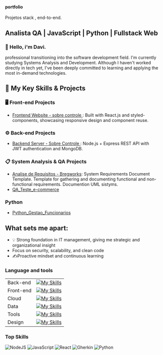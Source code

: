 #### portfolio
Projetos stack , end-to-end. 

## Analista QA | JavaScript | Python | Fullstack Web

### 👋  Hello, i'm Davi.
professional transitioning into the software development field. I'm currently studying Systems Analysis and Development. Although I haven't worked directly in tech yet, I've been deeply committed to learning and applying the most in-demand technologies.

## 🚀 My Key Skills & Projects

  ### 🖥️ Front-end Projects
  - [Frontend Website - sobre controle ](https://github.com/DAVI-RJ/frontend_Sobre_controle): Built with React.js and styled-components, showcasing responsive design and component reuse.

  ### ⚙️ Back-end Projects
  - [Backend Server - Sobre Controle ](https://github.com/DAVI-RJ/backend_node.js): Node.js + Express REST API with JWT authentication and MongoDB.


  ### 📋 System Analysis & QA Projects
  - [Analise de Requisitos - Bregworks](https://github.com/DAVI-RJ/Analise_Sistema): System Requirements Document Template. Template for gathering and documenting functional and non-functional requirements. Documention UML sistyms. 
  - [QA_Teste_e-commerce](https://github.com/DAVI-RJ/QA_Teste_e-commerce)

  ### Python 
  - [Python_Gestao_Funcionarios](https://github.com/DAVI-RJ/Python_Gestao_Funcionarios)

## What sets me apart:
- 💡 Strong foundation in IT management, giving me strategic and organizational insight
- Focus on security, scalability, and clean code
- ✍️Proactive mindset and continuous learning

### Language and tools
|  |       | 
|------------|-------------|
|Back-end | [![My Skills](https://skillicons.dev/icons?i=nodejs)](https://skillicons.dev)	|
|Front-end|	[![My Skills](https://skillicons.dev/icons?i=react,html,css,bootstrap)](https://skillicons.dev) |
|Cloud	| [![My Skills](https://skillicons.dev/icons?i=aws)](https://skillicons.dev)|
|Data	| [![My Skills](https://skillicons.dev/icons?i=postgres,mysql)](https://skillicons.dev) |
|Tools | [![My Skills](https://skillicons.dev/icons?i=git,sequelize,vscode,postman)](https://skillicons.dev) |
|Design	|[![My Skills](https://skillicons.dev/icons?i=figma)](https://skillicons.dev)| 

### Top Skills

![NodeJS](https://img.shields.io/badge/node.js-6DA55F?style=for-the-badge&logo=node.js&logoColor=white)
![JavaScript](https://img.shields.io/badge/javascript-%23F7DF1E.svg?style=for-the-badge&logo=javascript&logoColor=black)
![React](https://img.shields.io/badge/react-%2320232a.svg?style=for-the-badge&logo=react&logoColor=%2361DAFB)
![Gherkin](https://img.shields.io/badge/Gherkin-BDD-green?style=for-the-badge)
![Python](https://img.shields.io/badge/python-%233776AB.svg?style=for-the-badge&logo=python&logoColor=white)


